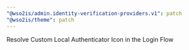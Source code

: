 ```yaml
---
"@wso2is/admin.identity-verification-providers.v1": patch
"@wso2is/theme": patch
---
```


Resolve Custom Local Authenticator Icon in the Login Flow
